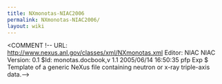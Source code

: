 ```yaml
---
title: NXmonotas-NIAC2006
permalink: NXmonotas-NIAC2006/
layout: wiki
---
```


<COMMENT !--
 URL:     http://www.nexus.anl.gov/classes/xml/NXmonotas.xml
 Editor:  NIAC
 NIAC Version: 0.1
 $Id: monotas.docbook,v 1.1 2005/06/14 16:50:35 pfp Exp $
 Template of a generic NeXus file containing neutron or x-ray triple-axis data.-->  
<NXentry name="{Name of entry}">  
` `

<title />
` `<definition URL="http://www.nexus.anl.gov/instruments/xml/NXmonotas.xml"
      version="1.0">  
`   NXmonotas`  
` `</definition>  
` `<start_time />  
` `<NXsample name="sample">  
`   `<name />  
`   `<unit_cell />  
`   `<orientation_matrix />  
`   `<sample_orientation />  
`   `<plane_vector_0 type="NX_FLOAT32[3]">  
`     {Reciprocal space vector of primary reflection in the scattering plane}`  
`   `</plane_vector_0>  
`   `<plane_vector_1 type="NX_FLOAT32[3]">  
`     {Reciprocal space vector of secondary reflection in the scattering plane}`  
`   `</plane_vector_1>  
`   `<polar_angle units="degree" type="NX_FLOAT32[:,np]">  
`     {Polar angle of the sample with respect to the beam incident on the monochromator}`  
`   `</polar_angle>  
`   `<azimuthal_angle units="degree" type="NX_FLOAT32">  
`     {Azimuthal angle of the sample with respect to the beam incident on the`  
`     monochromator}`  
`   `</azimuthal_angle>  
`   `<rotation_angle units="degree" type="NX_FLOAT32[:,np]">  
`     {Rotation angle of the sample}`  
`   `</rotation_angle>  
`   `<Q type="NX_Float32[nd,np]">  
`    {Magnitude of momemtum transfer vector}?`  
`    `</Q>  
`   `<Qh type="NX_FLOAT32[nd,np]">  
`     {Reciprocal space component of scan}?`  
`   `</Qh>  
`   `<Qk type="NX_FLOAT32[nd,np]">  
`     {Reciprocal space component of scan}?`  
`   `</Qk>  
`   `<Ql type="NX_FLOAT32[nd,np]">  
`     {Reciprocal space component of scan}?`  
`   `</Ql>  
`   `<energy_transfer units="meV" type="NX_FLOAT32[nd,np]">  
`     {Energy transfer of scan}`  
`   `</energy_transfer>  
` `</NXsample>  
` `<NXinstrument name="{Name of instrument}">  
`   `<NXcollimator name="premonochromator_collimator">  
`     `<type />  
`     `<soller_angle />  
`   ?`</NXcollimator>  
`   `<NXfilter name="premonochromator_filter">  
`     `<description />  
`   ?`</NXfilter>  
`   `<NXcrystal name="monochromator">  
`     `<type />  
`     `<energy units="meV" type="NX_FLOAT32[np]">  
`       {Optimum diffracted energy}`  
`     `</energy>  
`     `<d_spacing units="Angstrom" type="NX_FLOAT32">  
`       {The planar spacing of the nominal reflection}`  
`     `</d_spacing>  
`     `<rotation_angle units="degree" type="NX_FLOAT32[np]">  
`       {Rotation angle of the monochromator}`  
`     `</rotation_angle>  
`   `</NXcrystal>  
`   `<NXcollimator name="presample_collimator">`?`</NXcollimator>  
`   `<NXfilter name="presample_filter">`?`</NXfilter>  
`   `<NXcollimator name="preanalyzer_collimator">`?`</NXcollimator>  
`   `<NXfilter name="preanalyzer_filter">`?`</NXfilter>  
`   `<NXcrystal name="analyzer">  
`     `<type />  
`     `<energy type="NX_FLOAT32[nd,np]" />  
`       {Optimum diffracted energy for each analyzer}`  
`     `</energy>  
`     `<d_spacing />  
`     `<rotation_angle type="NX_FLOAT32[nd,np]" />  
`   `</NXcrystal>  
`   `<NXcollimator name="predetector_collimator">`?`</NXcollimator>  
`   `<NXdetector name="detector">  
`     `<counts signal="1" axes="energy_transfer|Qh|Qk|Ql" type="NX_INT32[:]">  
`       {Integer counts}`  
`     `</counts>  
`     `<polar_angle units="degree" type="NX_FLOAT32[:]">  
`       {Polar angle of the detector with respect to the beam incident on the`  
`       monochromator}`  
`     `</polar_angle>  
`     `<azimuthal_angle units="degree" type="NX_FLOAT32">  
`       {Azimuthal angle of the detector with respect to the beam incident on`  
`       the analyzer}`  
`     `</azimuthal_angle>  
`   `</NXdetector>  
` `</NXinstrument>  
` `<NXmonitor name="monitor">  
`   `<mode />  
`   `<preset />  
`   `<data />  
` `</NXmonitor>  
` `<NXdata name="data">  
`   `<Qh NAPIlink="NXentry/NXsample/Qh" />  
`   `<Qk NAPIlink="NXentry/NXsample/Qk" />  
`   `<Ql NAPIlink="NXentry/NXsample/Ql" />  
`   `<energy_transfer NAPIlink="NXentry/NXsample/energy_transfer" />  
`   `<counts NAPIlink="NXentry/NXinstrument/detector/counts" />  
`   `<energy NAPIlink="NXentry/NXinstrument/analyzer/energy" />  
` `</NXdata>  
</NXentry>
